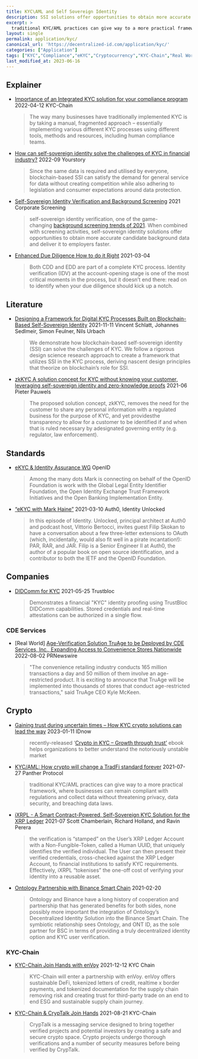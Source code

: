```yaml
---
title: KYC\AML and Self Sovereign Identity
description: SSI solutions offer opportunities to obtain more accurate background data, faster
excerpt: >
  traditional KYC/AML practices can give way to a more practical framework, where businesses can remain compliant with regulations and collect data without threatening privacy, data security, and breaching data laws.	
layout: single
permalink: application/kyc/
canonical_url: 'https://decentralized-id.com/application/kyc/'
categories: ["Application"]
tags: ["KYC","Compliance","eKYC","Cryptocurrency","KYC-Chain","Real World"]
last_modified_at: 2023-06-16
---
```


## Explainer 
* [Importance of an Integrated KYC solution for your compliance program](https://kyc-chain.com/importance-of-an-integrated-kyc-solution-for-your-compliance-program/) 2022-04-12 KYC-Chain
  > The way many businesses have traditionally implemented KYC is by taking a manual, fragmented approach – essentially implementing various different KYC processes using different tools, methods and resources, including human compliance teams.
* [How can self-sovereign identity solve the challenges of KYC in financial industry?](https://yourstory.com/2022/09/self-sovereign-identity-solve-challenges-kyc-finance/amp) 2022-09 Yourstory
  > Since the same data is required and utilised by everyone, blockchain-based SSI can satisfy the demand for general service for data without creating competition while also adhering to legislation and consumer expectations around data protection.
* [Self-Sovereign Identity Verification and Background Screening](https://www.corporatescreening.com/blog/what-is-self-sovereign-identity-verification-and-how-is-it-changing-background-screening) 2021 Corporate Screening
  > self-sovereign identity verification, one of the game-changing [background screening trends of 2021](https://www.corporatescreening.com/2021-trends-interactive-infographic). When combined with screening activities, self-sovereign identity solutions offer opportunities to obtain more accurate candidate background data and deliver it to employers faster.
* [Enhanced Due Diligence How to do it Right](https://cognitohq.com/enhanced-due-diligence-is-non-negotiable/) 2021-03-04
  > Both CDD and EDD are part of a complete KYC process. Identity verification (IDV) at the account-opening stage is one of the most critical moments in the process, but it doesn’t end there: read on to identify when your due diligence should kick up a notch.

## Literature
* [Designing a Framework for Digital KYC Processes Built on Blockchain-Based Self-Sovereign Identity](https://arxiv.org/pdf/2112.01237.pdf) 2021-11-11 Vincent Schlatt, Johannes Sedlmeir, Simon Feulner, Nils Urbach
  > We demonstrate how blockchain-based self-sovereign identity (SSI) can solve the challenges of KYC. We follow a rigorous design science research approach to create a framework that utilizes SSI in the KYC process, deriving nascent design principles that theorize on blockchain’s role for SSI.
* [zkKYC A solution concept for KYC without knowing your customer, leveraging self-sovereign identity and zero-knowledge proofs](https://bafybeie5ixj4dkim3lgivkw56us6aakh6bc3dhlsx5zzohrkzgo3ywqqha.ipfs.dweb.link/zkKYC-v1.0.pdf) 2021-06 Pieter Pauwels
  > The proposed solution concept, zkKYC, removes the need for the customer to share any personal information with a regulated business for the purpose of KYC, and yet providesthe transparency to allow for a customer to be identified if and when that is ruled necessary by adesignated governing entity (e.g. regulator, law enforcement).

## Standards
* [eKYC & Identity Assurance WG](https://openid.net/wg/ekyc-ida/) OpenID
  > Among the many dots Mark is connecting on behalf of the OpenID Foundation is work with the Global Legal Entity Identifier Foundation, the Open Identity Exchange Trust Framework Initiatives and the Open Banking Implementation Entity.
* [“eKYC with Mark Haine”](https://identityunlocked.auth0.com/public/49/Identity%2C-Unlocked.--bed7fada/ad784008) 2021-03-10 Auth0, Identity Unlocked 
  > In this episode of Identity. Unlocked, principal architect at Auth0 and podcast host, Vittorio Bertocci, invites guest Filip Skokan to have a conversation about a few three-letter extensions to OAuth (which, incidentally, would also fit well in a pirate incantation!): PAR, RAR, and JAR.  Filip is a Senior Engineer II at Auth0, the author of a popular book on open source identification, and a contributor to both the IETF and the OpenID Foundation.
  
## Companies
* [DIDComm for KYC](https://www.youtube.com/watch?v=PWrZxRbCG88) 2021-05-25 Trustbloc
  > Demonstrates a financial "KYC" identity proofing using TrustBloc DIDComm capabilities. Stored credentials and real-time attestations can be authorized in a single flow.

### CDE Services
* [Real World] [Age-Verification Solution TruAge to be Deployed by CDE Services, Inc., Expanding Access to Convenience Stores Nationwide](https://www.prnewswire.com/news-releases/age-verification-solution-truage-to-be-deployed-by-cde-services-inc-expanding-access-to-convenience-stores-nationwide-301597284.html) 2022-08-02 PRNewswire
  > "The convenience retailing industry conducts 165 million transactions a day and 50 million of them involve an age-restricted product. It is exciting to announce that TruAge will be implemented into thousands of stores that conduct age-restricted transactions," said TruAge CEO Kyle McKeen.

## Crypto
* [Gaining trust during uncertain times – How KYC crypto solutions can lead the way](https://www.idnow.io/blog/crypto-kyc-uk-trends/) 2023-01-11 IDnow
  > recently-released ‘[Crypto in KYC – Growth through trust’](https://www.idnow.io/portfolio/crypto-in-kyc-growth-through-trust/) ebook helps organizations to better understand the notoriously unstable market
* [KYC/AML: How crypto will change a TradFi standard forever](https://blog.pantherprotocol.io/kyc-aml-how-crypto-might-change-a-traditional-finance-standard-forever/) 2021-07-27 Panther Protocol
  > traditional KYC/AML practices can give way to a more practical framework, where businesses can remain compliant with regulations and collect data without threatening privacy, data security, and breaching data laws.
* [iXRPL - A Smart Contract-Powered, Self-Sovereign KYC Solution for the XRP Ledger](https://lexautomagica.com/wp-content/uploads/2021/07/iXRPL-Whitepaper.pdf) 2021-07 Scott Chamberlain, Richard Holland, and Ravin Perera
  > the verification is “stamped” on the User’s XRP Ledger Account with a Non-Fungible-Token, called a Human UUID, that uniquely identifies the verified individual. The User can then present their verified credentials, cross-checked against the XRP Ledger Account, to financial institutions to satisfy KYC requirements. Effectively, iXRPL “tokenises” the one-off cost of verifying your identity into a reusable asset.
* [Ontology Partnership with Binance Smart Chain](https://medium.com/ontologynetwork/ontology-the-only-decentralized-identity-partner-for-binance-smart-chain-d531efbc569) 2021-02-20
  > Ontology and Binance have a long history of cooperation and partnership that has generated benefits for both sides, none possibly more important the integration of Ontology’s Decentralized Identity Solution into the Binance Smart Chain. The symbiotic relationship sees Ontology, and ONT ID, as the sole partner for BSC in terms of providing a truly decentralized identity option and KYC user verification.

### KYC-Chain
* [KYC-Chain Join Hands with enVoy](https://kyc-chain.com/kyc-chain-join-hands-with-envoy/) 2021-12-12 KYC Chain
  > KYC-Chain will enter a partnership with enVoy. enVoy offers sustainable DeFi, tokenized letters of credit, realtime x border payments, and tokenized documentation for the supply chain removing risk and creating trust for third-party trade on an end to end ESG and sustainable supply chain journey.
* [KYC-Chain & CrypTalk Join Hands](https://kyc-chain.com/kyc-chain-cryptalk-join-hands/) 2021-08-21 KYC-Chain
  > CrypTalk is a messaging service designed to bring together verified projects and potential investors by creating a safe and secure crypto space. Crypto projects undergo thorough verifications and a number of security measures before being verified by CrypTalk.

